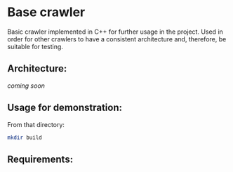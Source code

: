 # Base crawler
Basic crawler implemented in C++ for further usage in the project.
Used in order for other crawlers to have a consistent architecture and, therefore,
be suitable for testing.

## Architecture:

_coming soon_

## Usage for demonstration:
From that directory:
```bash
mkdir build

```
## Requirements:

